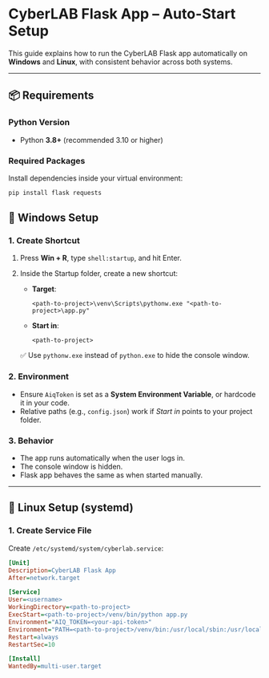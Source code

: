 # CyberLAB Flask App – Auto-Start Setup

This guide explains how to run the CyberLAB Flask app automatically on **Windows** and **Linux**, with consistent behavior across both systems.

---
## 📦 Requirements

### Python Version
- Python **3.8+** (recommended 3.10 or higher)

### Required Packages
Install dependencies inside your virtual environment:

```bash
pip install flask requests

```

## 🚀 Windows Setup

### 1. Create Shortcut
1. Press **Win + R**, type `shell:startup`, and hit Enter.  
2. Inside the Startup folder, create a new shortcut:  
   - **Target**:
     ```
     <path-to-project>\venv\Scripts\pythonw.exe "<path-to-project>\app.py"
     ```
   - **Start in**:
     ```
     <path-to-project>
     ```

   ✅ Use `pythonw.exe` instead of `python.exe` to hide the console window.

### 2. Environment
- Ensure `AiqToken` is set as a **System Environment Variable**, or hardcode it in your code.
- Relative paths (e.g., `config.json`) work if *Start in* points to your project folder.

### 3. Behavior
- The app runs automatically when the user logs in.
- The console window is hidden.
- Flask app behaves the same as when started manually.

---

## 🐧 Linux Setup (systemd)

### 1. Create Service File

Create `/etc/systemd/system/cyberlab.service`:

```ini
[Unit]
Description=CyberLAB Flask App
After=network.target

[Service]
User=<username>
WorkingDirectory=<path-to-project>
ExecStart=<path-to-project>/venv/bin/python app.py
Environment="AIQ_TOKEN=<your-api-token>"
Environment="PATH=<path-to-project>/venv/bin:/usr/local/sbin:/usr/local/bin:/usr/sbin:/usr/bin:/sbin:/bin"
Restart=always
RestartSec=10

[Install]
WantedBy=multi-user.target
